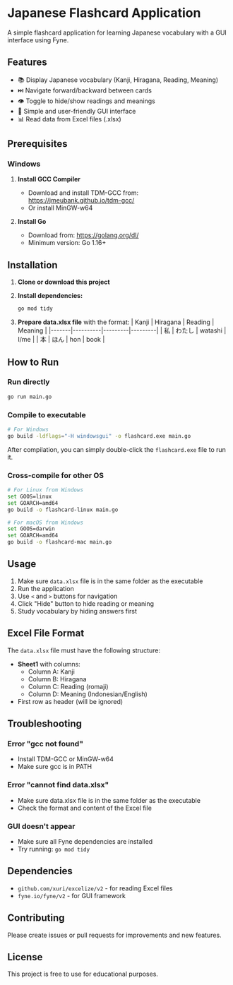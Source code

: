 # Japanese Flashcard Application

A simple flashcard application for learning Japanese vocabulary with a GUI interface using Fyne.

## Features

- 📚 Display Japanese vocabulary (Kanji, Hiragana, Reading, Meaning)
- ⏭️ Navigate forward/backward between cards
- 👁️ Toggle to hide/show readings and meanings
- 📱 Simple and user-friendly GUI interface
- 📊 Read data from Excel files (.xlsx)

## Prerequisites

### Windows
1. **Install GCC Compiler**
   - Download and install TDM-GCC from: https://jmeubank.github.io/tdm-gcc/
   - Or install MinGW-w64

2. **Install Go**
   - Download from: https://golang.org/dl/
   - Minimum version: Go 1.16+

## Installation

1. **Clone or download this project**
2. **Install dependencies:**
   ```bash
   go mod tidy
   ```

3. **Prepare data.xlsx file** with the format:
   | Kanji | Hiragana | Reading | Meaning |
   |-------|----------|---------|---------|
   | 私 | わたし | watashi | I/me |
   | 本 | ほん | hon | book |

## How to Run

### Run directly
```bash
go run main.go
```

### Compile to executable
```bash
# For Windows
go build -ldflags="-H windowsgui" -o flashcard.exe main.go
```

After compilation, you can simply double-click the `flashcard.exe` file to run it.

### Cross-compile for other OS
```bash
# For Linux from Windows
set GOOS=linux
set GOARCH=amd64
go build -o flashcard-linux main.go

# For macOS from Windows  
set GOOS=darwin
set GOARCH=amd64
go build -o flashcard-mac main.go
```

## Usage

1. Make sure `data.xlsx` file is in the same folder as the executable
2. Run the application
3. Use `<` and `>` buttons for navigation
4. Click "Hide" button to hide reading or meaning
5. Study vocabulary by hiding answers first

## Excel File Format

The `data.xlsx` file must have the following structure:
- **Sheet1** with columns:
  - Column A: Kanji
  - Column B: Hiragana  
  - Column C: Reading (romaji)
  - Column D: Meaning (Indonesian/English)
- First row as header (will be ignored)

## Troubleshooting

### Error "gcc not found"
- Install TDM-GCC or MinGW-w64
- Make sure gcc is in PATH

### Error "cannot find data.xlsx"
- Make sure data.xlsx file is in the same folder as the executable
- Check the format and content of the Excel file

### GUI doesn't appear
- Make sure all Fyne dependencies are installed
- Try running: `go mod tidy`

## Dependencies

- `github.com/xuri/excelize/v2` - for reading Excel files
- `fyne.io/fyne/v2` - for GUI framework

## Contributing

Please create issues or pull requests for improvements and new features.

## License

This project is free to use for educational purposes.
